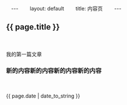 　---
　　layout: default
　　title: 内容页
　　---
　　<h2>{{ page.title }}</h2>
　　<p>我的第一篇文章</p>
	<h3>新的内容新的内容新的内容新的内容</h3>
　　<p>{{ page.date | date_to_string }}</p>